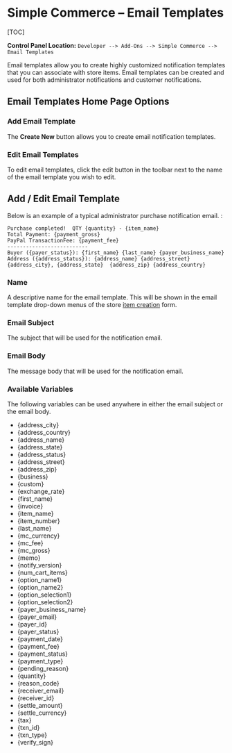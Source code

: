 <!--
    This source file is part of the open source project
    ExpressionEngine User Guide (https://github.com/ExpressionEngine/ExpressionEngine-User-Guide)

    @link      https://expressionengine.com/
    @copyright Copyright (c) 2003-2019, EllisLab Corp. (https://ellislab.com)
    @license   https://expressionengine.com/license Licensed under Apache License, Version 2.0
-->

# Simple Commerce – Email Templates

[TOC]

**Control Panel Location:** `Developer --> Add-Ons --> Simple Commerce --> Email Templates`

Email templates allow you to create highly customized notification templates that you can associate with store items. Email templates can be created and used for both administrator notifications and customer notifications.

## Email Templates Home Page Options

### Add Email Template

The **Create New** button allows you to create email notification templates.

### Edit Email Templates

To edit email templates, click the edit button in the toolbar next to the name of the email template you wish to edit.

## Add / Edit Email Template

Below is an example of a typical administrator purchase notification email. :

    Purchase completed!  QTY {quantity} - {item_name}
    Total Payment: {payment_gross}
    PayPal TransactionFee: {payment_fee}
    --------------------------
    Buyer ({payer_status}): {first_name} {last_name} {payer_business_name}
    Address ({address_status}): {address_name} {address_street} {address_city}, {address_state}  {address_zip} {address_country}

### Name

A descriptive name for the email template. This will be shown in the email template drop-down menus of the store [item creation](add-ons/simple-commerce/items.md) form.

### Email Subject

The subject that will be used for the notification email.

### Email Body

The message body that will be used for the notification email.

### Available Variables

The following variables can be used anywhere in either the email subject or the email body.

- {address_city}
- {address_country}
- {address_name}
- {address_state}
- {address_status}
- {address_street}
- {address_zip}
- {business}
- {custom}
- {exchange_rate}
- {first_name}
- {invoice}
- {item_name}
- {item_number}
- {last_name}
- {mc_currency}
- {mc_fee}
- {mc_gross}
- {memo}
- {notify_version}
- {num_cart_items}
- {option_name1}
- {option_name2}
- {option_selection1}
- {option_selection2}
- {payer_business_name}
- {payer_email}
- {payer_id}
- {payer_status}
- {payment_date}
- {payment_fee}
- {payment_status}
- {payment_type}
- {pending_reason}
- {quantity}
- {reason_code}
- {receiver_email}
- {receiver_id}
- {settle_amount}
- {settle_currency}
- {tax}
- {txn_id}
- {txn_type}
- {verify_sign}

